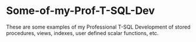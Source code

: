 # Some-of-my-Prof-T-SQL-Dev

These are some examples of my Professional T-SQL Development of stored procedures, views, indexes, user defined scalar functions, etc.
